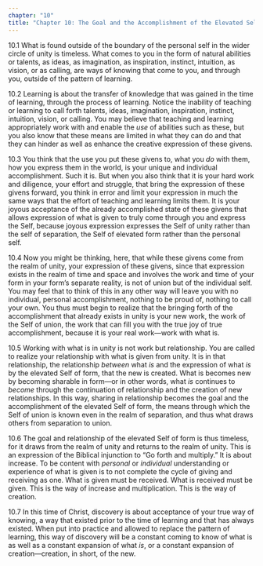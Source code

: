 ```yaml
---
chapter: "10"
title: "Chapter 10: The Goal and the Accomplishment of the Elevated Self of Form"
---
```


10.1 What is found outside of the boundary of the personal self in the
wider circle of unity is timeless. What comes to you in the form of
natural abilities or talents, as ideas, as imagination, as inspiration,
instinct, intuition, as vision, or as calling, are ways of knowing that
come to you, and through you, outside of the pattern of learning.

10.2 Learning is about the transfer of knowledge that was gained in the
time of learning, through the process of learning. Notice the inability
of teaching or learning to call forth talents, ideas, imagination,
inspiration, instinct, intuition, vision, or calling. You may believe
that teaching and learning appropriately work with and enable the *use* of
abilities such as these, but you also know that these means are limited
in what they can do and that they can hinder as well as enhance the
creative expression of these givens. 

10.3 You think that the use you put these givens to, what you *do* with
them, how you express them in the world, is your unique and individual
accomplishment. Such it is. But when you also think that it is your hard
work and diligence, your effort and struggle, that bring the expression
of these givens forward, you think in error and limit your expression in
much the same ways that the effort of teaching and learning limits them.
It is your joyous acceptance of the already accomplished state of these
givens that allows expression of what is given to truly come through you
and express the Self, because joyous expression expresses the Self of
unity rather than the self of separation, the Self of elevated form
rather than the personal self. 

10.4 Now you might be thinking, here, that while these givens come from
the realm of unity, your expression of these givens, since that
expression exists in the realm of time and space and involves the work
and time of your form in your form’s separate reality, is not of union
but of the individual self. You may feel that to think of this in any
other way will leave you with no individual, personal accomplishment,
nothing to be proud of, nothing to call your own. You thus must begin to
realize that the bringing forth of the accomplishment that already
exists in unity is your new work, the work of the Self of union, the
work that can fill you with the true joy of true accomplishment, because
it is your real work—work with what is.

10.5 Working with what is in unity is not work but relationship. You are
called to realize your relationship with what is given from unity. It is
in that relationship, the relationship *between* what *is* and the
expression of what *is* by the elevated Self of form, that the new is
created. What is becomes new by becoming sharable in form—or in other
words, what *is* continues to *become* through the continuation of
relationship and the creation of new relationships. In this way, sharing
in relationship becomes the goal and the accomplishment of the elevated
Self of form, the means through which the Self of union is known even in
the realm of separation, and thus what draws others from separation to
union. 

10.6 The goal and relationship of the elevated Self of form is thus
timeless, for it draws from the realm of unity and returns to the realm
of unity. This is an expression of the Biblical injunction to “Go forth
and multiply.” It is about increase. To be content with *personal* or
*individual* understanding or experience of what is given is to not
complete the cycle of giving and receiving as one. What is given must be
received. What is received must be given. This is the way of increase
and multiplication. This is the way of creation.

10.7 In this time of Christ, discovery is about acceptance of your true
way of knowing, a way that existed prior to the time of learning and
that has always existed. When put into practice and allowed to replace
the pattern of learning, this way of discovery will be a constant coming
to know of what is as well as a constant expansion of what *is*, or a
constant expansion of creation—creation, in short, of the new.

